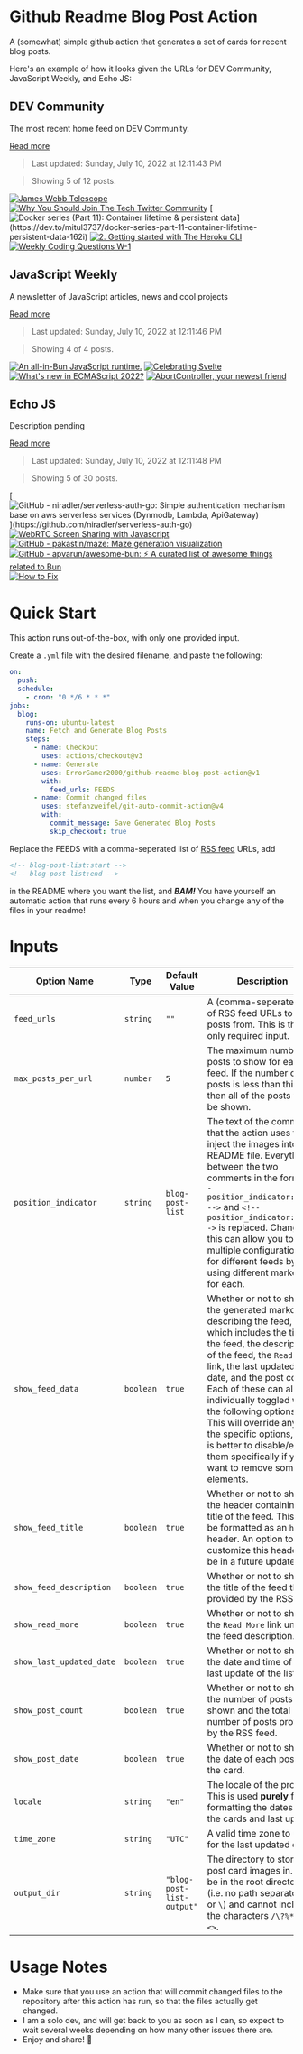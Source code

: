 # Github Readme Blog Post Action

A (somewhat) simple github action that generates a set of cards for recent blog posts.

Here's an example of how it looks given the URLs for DEV Community, JavaScript Weekly, and Echo JS:

<!-- post-list:start -->
## DEV Community

The most recent home feed on DEV Community.

[Read more](https://dev.to)
> Last updated: Sunday, July 10, 2022 at 12:11:43 PM

> Showing 5 of 12 posts.

[![James Webb Telescope](https://raw.githubusercontent.com/ErrorGamer2000/github-readme-blog-post-action/main/generated_files/DEV_Community/James_Webb_Telescope.svg)](https://dev.to/jatinkrr/james-webb-telescope-4a4c)
[![Why You Should Join The Tech Twitter Community](https://raw.githubusercontent.com/ErrorGamer2000/github-readme-blog-post-action/main/generated_files/DEV_Community/Why_You_Should_Join_The_Tech_Twitter_Community.svg)](https://dev.to/wulfi/why-you-should-join-the-tech-twitter-community-10f2)
[![Docker series (Part 11): Container lifetime & persistent data](https://raw.githubusercontent.com/ErrorGamer2000/github-readme-blog-post-action/main/generated_files/DEV_Community/Docker_series_(Part_11)__Container_lifetime___persistent_data.svg)](https://dev.to/mitul3737/docker-series-part-11-container-lifetime-persistent-data-162i)
[![2. Getting started with The Heroku CLI](https://raw.githubusercontent.com/ErrorGamer2000/github-readme-blog-post-action/main/generated_files/DEV_Community/2._Getting_started_with_The_Heroku_CLI.svg)](https://dev.to/yvad60/2-getting-started-with-the-heroku-cli-nn4)
[![Weekly Coding Questions W-1](https://raw.githubusercontent.com/ErrorGamer2000/github-readme-blog-post-action/main/generated_files/DEV_Community/Weekly_Coding_Questions_W-1.svg)](https://dev.to/thearcade01/weekly-coding-questions-w-1-2llg)


## JavaScript Weekly

A newsletter of JavaScript articles, news and cool projects

[Read more](https://javascriptweekly.com/)
> Last updated: Sunday, July 10, 2022 at 12:11:46 PM

> Showing 4 of 4 posts.

[![An all-in-Bun JavaScript runtime.](https://raw.githubusercontent.com/ErrorGamer2000/github-readme-blog-post-action/main/generated_files/JavaScript_Weekly/An_all-in-Bun_JavaScript_runtime..svg)](https://javascriptweekly.com/issues/597)
[![Celebrating Svelte](https://raw.githubusercontent.com/ErrorGamer2000/github-readme-blog-post-action/main/generated_files/JavaScript_Weekly/Celebrating_Svelte.svg)](https://javascriptweekly.com/issues/596)
[![What's new in ECMAScript 2022?](https://raw.githubusercontent.com/ErrorGamer2000/github-readme-blog-post-action/main/generated_files/JavaScript_Weekly/What's_new_in_ECMAScript_2022_.svg)](https://javascriptweekly.com/issues/595)
[![AbortController, your newest friend](https://raw.githubusercontent.com/ErrorGamer2000/github-readme-blog-post-action/main/generated_files/JavaScript_Weekly/AbortController__your_newest_friend.svg)](https://javascriptweekly.com/issues/594)


## Echo JS

Description pending

[Read more](
http://www.echojs.com
)
> Last updated: Sunday, July 10, 2022 at 12:11:48 PM

> Showing 5 of 30 posts.

[![GitHub - niradler/serverless-auth-go: Simple authentication mechanism base on aws serverless services (Dynmodb, Lambda, ApiGateway)](https://raw.githubusercontent.com/ErrorGamer2000/github-readme-blog-post-action/main/generated_files/_Echo_JS_/GitHub_-_niradler_serverless-auth-go__Simple_authentication_mechanism_base_on_aws_serverless_services_(Dynmodb__Lambda__ApiGateway).svg)](https://github.com/niradler/serverless-auth-go)
[![WebRTC Screen Sharing with Javascript](https://raw.githubusercontent.com/ErrorGamer2000/github-readme-blog-post-action/main/generated_files/_Echo_JS_/WebRTC_Screen_Sharing_with_Javascript.svg)](https://www.metered.ca/blog/webrtc-screen-sharing/)
[![GitHub - pakastin/maze: Maze generation visualization](https://raw.githubusercontent.com/ErrorGamer2000/github-readme-blog-post-action/main/generated_files/_Echo_JS_/GitHub_-_pakastin_maze__Maze_generation_visualization.svg)](https://github.com/pakastin/maze)
[![GitHub - apvarun/awesome-bun: ⚡️ A curated list of awesome things related to Bun](https://raw.githubusercontent.com/ErrorGamer2000/github-readme-blog-post-action/main/generated_files/_Echo_JS_/GitHub_-_apvarun_awesome-bun__⚡️_A_curated_list_of_awesome_things_related_to_Bun.svg)](https://github.com/apvarun/awesome-bun)
[![How to Fix ](https://raw.githubusercontent.com/ErrorGamer2000/github-readme-blog-post-action/main/generated_files/_Echo_JS_/How_to_Fix_.svg)](
https://masteringjs.io/tutorials/mongoose/buffering-timed-out-after-10000ms
)


<!-- post-list:end -->

# Quick Start

This action runs out-of-the-box, with only one provided input.

Create a `.yml` file with the desired filename, and paste the following:

```yml
on:
  push:
  schedule:
    - cron: "0 */6 * * *"
jobs:
  blog:
    runs-on: ubuntu-latest
    name: Fetch and Generate Blog Posts
    steps:
      - name: Checkout
        uses: actions/checkout@v3
      - name: Generate
        uses: ErrorGamer2000/github-readme-blog-post-action@v1
        with:
          feed_urls: FEEDS
      - name: Commit changed files
        uses: stefanzweifel/git-auto-commit-action@v4
        with:
          commit_message: Save Generated Blog Posts
          skip_checkout: true
```

Replace the FEEDS with a comma-seperated list of [RSS feed](https://rss.com/blog/how-do-rss-feeds-work/) URLs, add

```md
<!-- blog-post-list:start -->
<!-- blog-post-list:end -->
```

in the README where you want the list, and **_BAM!_** You have yourself an automatic action that runs every 6 hours and when you change any of the files in your readme!

# Inputs

<table>
  <thead>
    <tr>
      <th>Option Name</th>
      <th>Type</th>
      <th>Default Value</th>
      <th>Description</th>
    </tr>
  </thead>
  <tbody>
    <tr>
      <td><code>feed_urls</code></td>
      <td><code>string</code></td>
      <td><code>""</code></td>
      <td>A (comma-seperated) list of RSS feed URLs to load posts from. This is the only required input.</td>
    </tr>
    <tr>
      <td><code>max_posts_per_url</code></td>
      <td><code>number</code></td>
      <td><code>5</code></td>
      <td>The maximum number of posts to show for each feed. If the number of posts is less than this, then all of the posts will be shown.</td>
    </tr>
    <tr>
      <td><code>position_indicator</code></td>
      <td><code>string</code></td>
      <td><code>blog-post-list</code></td>
      <td>The text of the comments that the action uses to inject the images into the README file. Everything between the two comments in the form <code>&lt;!-- position_indicator:start --&gt;</code> and <code>&lt;!-- position_indicator:end --&gt;</code> is replaced. Changing this can allow you to use multiple configurations for different feeds by using different markers for each.</td>
    </tr>
    <tr>
      <td><code>show_feed_data</code></td>
      <td><code>boolean</code></td>
      <td><code>true</code></td>
      <td>Whether or not to show the generated markdown describing the feed, which includes the title of the feed, the description of the feed, the <code>Read More</code> link, the last updated date, and the post count. Each of these can also be individually toggled with the following options. This will override any of the specific options, so it is better to disable/enable them specifically if you want to remove some elements.</td>
    </tr>
    <tr>
      <td><code>show_feed_title</code></td>
      <td><code>boolean</code></td>
      <td><code>true</code></td>
      <td>Whether or not to show the header containing the title of the feed. This will be formatted as an <code>h2</code> header. An option to customize this header will be in a future update.</td>
    </tr>
    <tr>
      <td><code>show_feed_description</code></td>
      <td><code>boolean</code></td>
      <td><code>true</code></td>
      <td>Whether or not to show the title of the feed that is provided by the RSS feed.</td>
    </tr>
    <tr>
      <td><code>show_read_more</code></td>
      <td><code>boolean</code></td>
      <td><code>true</code></td>
      <td>Whether or not to show the <code>Read More</code> link under the feed description.</td>
    </tr>
    <tr>
      <td><code>show_last_updated_date</code></td>
      <td><code>boolean</code></td>
      <td><code>true</code></td>
      <td>Whether or not to show the date and time of the last update of the list.</td>
    </tr>
    <tr>
      <td><code>show_post_count</code></td>
      <td><code>boolean</code></td>
      <td><code>true</code></td>
      <td>Whether or not to show the number of posts shown and the total number of posts provided by the RSS feed.</td>
    </tr>
    <tr>
      <td><code>show_post_date</code></td>
      <td><code>boolean</code></td>
      <td><code>true</code></td>
      <td>Whether or not to show the date of each post on the card.</td>
    </tr>
    <tr>
      <td><code>locale</code></td>
      <td><code>string</code></td>
      <td><code>"en"</code></td>
      <td>The locale of the project. This is used <strong>purely</strong> for formatting the dates of the cards and last update.</td>
    </tr>
    <tr>
      <td><code>time_zone</code></td>
      <td><code>string</code></td>
      <td><code>"UTC"</code></td>
      <td>A valid time zone to use for the last updated date.</td>
    </tr>
    <tr>
      <td><code>output_dir</code></td>
      <td><code>string</code></td>
      <td><code>"blog-post-list-output"</code></td>
      <td>The directory to store the post card images in. Must be in the root directory (i.e. no path separators <code>/</code> or <code>\</code>) and cannot include the characters <code>/\?%*:|"&lt;&gt;</code>.</td>
    </tr>
<!--
    <tr>
      <td><code></code></td>
      <td><cde></cde></td>
      <td><code></code></td>
      <td></td>
    </tr>
-->
  </tbody>
</table>

# Usage Notes

- Make sure that you use an action that will commit changed files to the repository after this action has run, so that the files actually get changed.
- I am a solo dev, and will get back to you as soon as I can, so expect to wait several weeks depending on how many other issues there are.
- Enjoy and share! 🤗
